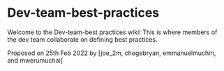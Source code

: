 # Dev-team-best-practices
Welcome to the Dev-team-best practices wiki!
This is where members of the dev team collaborate on defining best practices.

Proposed on 25th Feb 2022 by [joe_2m, chegebryan, emmanuelmuchiri, and mwerumuchai]
